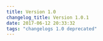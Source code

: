```yaml
---
title: Version 1.0
changelog_title: Version 1.0.1
date: 2017-06-12 20:33:32 
tags: "changelogs 1.0 deprecated"
---
```


<script src="https://gist.github.com/spinnaker-release/b3515a47abbcdc86f0cfdc2bd6cb8a17.js"></script>
